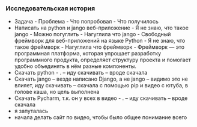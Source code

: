 ### Исследовательская история
- Задача - Проблема - Что попробовал - Что получилось 
- Написать на python и jango веб-приложение - Я не знаю, что такое jango - Можно погуглить - Нагуглила что jango - Свободный фреймворк для веб-приложений на языке Python - Я не знаю, что такое фреймворк - Нагуглила что фреймворк - Фреймворк — это программная платформа, которая упрощает разработку программного продукта, определяет структуру проекта и помогает удобно объединять в нём разные компоненты.
- Скачать python - . – иду скачивать – вроде скачала
- Скачать jango – везде написано Django, а не jango – видимо это не влияет, иду скачивать – скачала с помощью pip и видео с ютуба, в голове каша, но цель выполнена
- Скачать Pycharm, т.к. он у всех в видео - . – иду скачивать – вроде скачала
- я запуталась
- начала делать сайт по видео, чтобы было общее понимание всего 